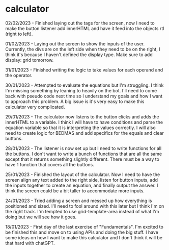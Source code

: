 # calculator

02/02/2023 - Finished laying out the tags for the screen, now I need to make the button listener add innerHTML and have it feed into the objects rtl (right to left).

01/02/2023 - Laying out the screen to show the inputs of the user. Currently, the divs are on the left side when they need to be on the right, I think it's because I haven't defined the display type. Make sure to add display: grid tomorrow.

31/01/2023 - Finished writing the logic to take values for each operand and the operator.

30/01/2023 - Attempted to evaluate the equations but I'm struggling. I think I'm missing something by leaning to heavily on the bot. I'll need to come back with pseudo code next time so I understand my goals and how I want to approach this problem. A big issue is it's very easy to make this calculator very complicated.

29/01/2023 - The calculator now listens to the button clicks and adds the innerHTML to a variable. I think I will have to have conditions and parse the equation variable so that it is interpreting the values correctly. I will also need to create logic for BEDMAS and add specifics for the equals and clear buttons.

28/01/2023 - The listener is now set up but I need to write functions for all the buttons. I don't want to write a bunch of functions that are all the same except that it returns something slightly different. There must be a way to have 1 function that covers all the buttons.

25/01/2023 - Finished the layout of the calculator. Now I need to have the screen align any text added to the right side, listen for button inputs, add the inputs together to create an equation, and finally output the answer. I think the screen could be a bit taller to accommodate more inputs.

24/01/2023 - Tried adding a screen and messed up how everything is positioned and sized. I'll need to fool around with this later but I think I'm on the right track. I'm tempted to use grid-template-area instead of what I'm doing but we will see how it goes.

18/01/2023 - First day of the last exercise of "Fundamentals". I'm excited to be finished this and move on to using APIs and doing the big stuff. I have some ideas on how I want to make this calculator and I don't think it will be that hard with chatGPT.